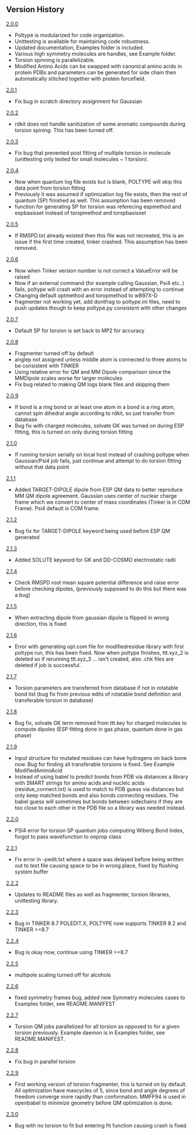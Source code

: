 ## Version History

[2.0.0](https://github.com/pren/poltype/tree/346ec870775c15e7279238ce8c9bba8bd267e36e)
* Poltype is modularized for code organization.
* Unittesting is available for maintaining code robustness.
* Updated documentation, Examples folder is included.
* Various high symmetry molecules are handles, see Example folder.
* Torsion spinning is parallelizable.
* Modified Amino Acids can be swapped with canonical amino acids in protein PDBs and parameters can be generated for side chain then automatically stitched together with protein forcefield.

[2.0.1](https://github.com/pren/poltype/tree/3bc6038be63c2e91a06f06b24f96a8e0fa462b91)
* Fix bug in scratch directory assignment for Gaussian

[2.0.2](https://github.com/pren/poltype/tree/2ad7ee5a7cb4c8185e96e6299c3b3db9d97fcb4f)
* rdkit does not handle sanitization of some aromatic compounds during torsion spining. This has been turned off.

[2.0.3](https://github.com/pren/poltype/tree/1e24c84bcc98938af52a5fe834a73d13281def2e)
* Fix bug that prevented post fitting of multiple torsion in molecule (unittesting only tested for small molecules ~ 1 torsion).

[2.0.4](https://github.com/pren/poltype/tree/eb3bfd4209d70d8931d4cc88fddb02c2098921b0)
* Now when quantum log file exists but is blank, POLTYPE will skip this data point from torsion fitting
* Previously it was assumed if optimization log file exists, then the rest of quantum (SP) finished as well. This assumption has been removed
* function for generating SP for torsion was referecing espmethod and espbasisset instead of torspmethod and torspbasisset

[2.0.5](https://github.com/pren/poltype/tree/4d640adbf25a7cd1e060546851f592937681a080)
* If RMSPD.txt already existed then this file was not recreated, this is an issue if the first time created, tinker crashed. This assumption has been removed.

[2.0.6](https://github.com/pren/poltype/tree/51684891f5993d17b16302b58a52022bc37510cc)
* Now when Tinker version number is not correct a ValueError will be raised
* Now if an external command (for example calling Gaussian, Psi4 etc..) fails, poltype will crash with an error instead of attempting to continue
* Changing default optmethod and toropmethod to wB97X-D
* fragmenter not working yet, add dontfrag to poltype.ini files, need to push updates though to keep poltype.py consistent with other changes

[2.0.7](https://github.com/pren/poltype/tree/734362e8baa560761a650611381f427a30789753)
* Default SP for torsion is set back to MP2 for accuracy

[2.0.8](https://github.com/pren/poltype/tree/ca98ccf914cc8570b833460f9ad79ed051ec1c80)
* Fragmenter turned off by default
* anglep not assigned unless middle atom is connected to three atoms to be consistent with TINKER
* Using relative error for QM and MM Dipole comparison since the MMDipole scales worse for larger molecules
* Fix bug related to making QM logs blank files and skipping them

[2.0.9](https://github.com/pren/poltype/tree/218752f6cf63771f0093140627d7da1bc48ef43a)
* If bond is a ring bond or at least one atom in a bond is a ring atom, cannot spin dihedral angle according to rdkit, so just transfer from database
* Bug fix with charged molecules, solvate GK was turned on during ESP fitting, this is turned on only during torsion fitting

[2.1.0](https://github.com/pren/poltype/tree/2cbfb95ed2b1224e6b980ebbce00a3d5e870f756)
* If running torsion serially on local host instead of crashing poltype when Gaussian/Psi4 job fails, just continue and attempt to do torsion fitting without that data point

[2.1.1](https://github.com/pren/poltype/tree/2ca87c59780b542e8f8031f1d9c6a38d22180287)
* Added TARGET-DIPOLE dipole from ESP QM data to better reproduce MM QM dipole agreement. Gaussian uses center of nuclear charge frame which we convert to center of mass coordinates (Tinker is in COM Frame). Psi4 default is COM frame.

[2.1.2](https://github.com/pren/poltype/tree/93afbeb6d59951f3e47f35da3d20daa35fb85729)
* Bug fix for TARGET-DIPOLE keyword being used before ESP QM generated

[2.1.3](https://github.com/pren/poltype/tree/90ea499858f1c505bc2f4905e78a7c08a46f174e)
* Added SOLUTE keyword for GK and DD-COSMO electrostatic radii

[2.1.4](https://github.com/pren/poltype/tree/89d30cfd9d10d01713a57dfec4038b63e79a8478)
* Check RMSPD root mean square potential difference and raise error before checking dipoles, (previously supposed to do this but there was a bug)

[2.1.5](https://github.com/pren/poltype/tree/4ead5cdf6a78d45d67077976703cb94831a7d7e4)
* When extracting dipole from gaussian dipole is flipped in wrong direction, this is fixed

[2.1.6](https://github.com/pren/poltype/tree/214755fe8021d647a8a5c478d90dbe903b26879d)
* Error with generating opt.com file for modifiedresidue library with first poltype run, this has been fixed. Now when poltype finishes, ttt.xyz_2 is deleted so if rerunning ttt.xyz_3 ... isn't created, also .chk files are deleted if job is successful.

[2.1.7](https://github.com/pren/poltype/tree/6b8b89e52b0b3153b42bce3c393934d3c84f10dc)
* Torsion parameters are transferred from database if not in rotatable bond list (bug fix from previous edits of rotatable bond definition and transferable torsion in database)

[2.1.8](https://github.com/pren/poltype/tree/4fc6544b81939e4dda8662cebbe97cb2a7674837)
* Bug fix, solvate GK term removed from ttt.key for charged molecules to compute dipoles (ESP fitting done in gas phase, quantum done in gas phase)

[2.1.9](https://github.com/pren/poltype/tree/564cbb31ff3fe44bcb091b3ca71cd30a90f50898)
* Input structure for mutated residues can have hydrogens on back bone now. Bug for finding all transferable torsions is fixed. See Example ModifiedAminoAcid
* Instead of using babel to predict bonds from PDB via distances a library with SMART strings for amino acids and nucleic acids (residue_connect.txt) is used to match to PDB guess via distances but only keep matched bonds and also bonds connecting residues. The babel guess will sometimes but bonds between sidechains if they are too close to each other in the PDB file so a library was needed instead.

[2.2.0](https://github.com/pren/poltype/tree/42878c15b60011cbc3c40f7ca45c7c078aaa19ef)
* PSI4 error for torsion SP quantum jobs computing Wiberg Bond Index, forgot to pass wavefunction to oeprop class

[2.2.1](https://github.com/pren/poltype/tree/58e5b4e64fc68497e09493f5e77c57fd090d7739)
* Fix error in -pedit.txt where a space was delayed before being written out to text file causing space to be in wrong place, fixed by flushing system buffer

[2.2.2](https://github.com/pren/poltype/tree/2d44a898b0b0774e26fcc84c29ccca523944b7ce)
* Updates to README files as well as fragmenter, torsion libraries, unittesting library.

[2.2.3](https://github.com/pren/poltype/tree/bb4ea928bb9f759da42d040e50447649fc1ee4bd)
* Bug in TINKER 8.7 POLEDIT.X, POLTYPE now supports TINKER 8.2 and TINKER >=8.7

[2.2.4](https://github.com/pren/poltype/tree/8e5ba282ebe4b52716e8afc58770eb83a2f53070)
* Bug is okay now, continue using TINKER >=8.7

[2.2.5](https://github.com/pren/poltype/tree/d07670aca3543ce9fd86e0c2e4bfd37e439be521)
* multipole scaling turned off for alcohols

[2.2.6](https://github.com/pren/poltype/tree/78132c7b51a58b711d5abe290f7a980065d4dde7)
* fixed symmetry frames bug, added new Symmetry molecules cases to Examples folder, see README.MANIFEST

[2.2.7](https://github.com/pren/poltype/tree/c7092f9667bc2392019308da26e1b7bca941f692)
* Torsion QM jobs parallelized for all torsion as opposed to for a given torsion previously. Example daemon is in Examples folder, see README.MANIFEST.

[2.2.8](https://github.com/pren/poltype/tree/c1a4ba264072ed2b1a558b1543b7e889575c4539)
* Fix bug in parallel torsion

[2.2.9](https://github.com/pren/poltype/tree/75733a749041b98bffca521f78d24bf201787b2a)
* First working version of torsion fragmenter, this is turned on by default. All optimization have maxcycles of 5, since bond and angle degrees of freedom converge more rapidly than conformation. MMFF94 is used in openbabel to minimize geometry before QM optimization is done.

[2.3.0](https://github.com/pren/poltype/tree/1370038622322622fedd4b68f13e6e425c59f5e9)
* Bug with no torsion to fit but entering fit function causing crash is fixed
